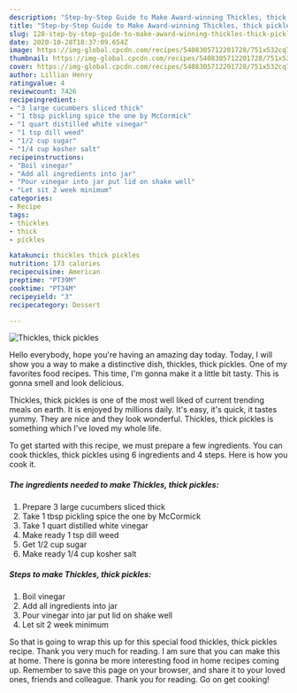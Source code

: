 ```yaml
---
description: "Step-by-Step Guide to Make Award-winning Thickles, thick pickles"
title: "Step-by-Step Guide to Make Award-winning Thickles, thick pickles"
slug: 128-step-by-step-guide-to-make-award-winning-thickles-thick-pickles
date: 2020-10-28T18:37:09.654Z
image: https://img-global.cpcdn.com/recipes/5408305712201728/751x532cq70/thickles-thick-pickles-recipe-main-photo.jpg
thumbnail: https://img-global.cpcdn.com/recipes/5408305712201728/751x532cq70/thickles-thick-pickles-recipe-main-photo.jpg
cover: https://img-global.cpcdn.com/recipes/5408305712201728/751x532cq70/thickles-thick-pickles-recipe-main-photo.jpg
author: Lillian Henry
ratingvalue: 4
reviewcount: 7426
recipeingredient:
- "3 large cucumbers sliced thick"
- "1 tbsp pickling spice the one by McCormick"
- "1 quart distilled white vinegar"
- "1 tsp dill weed"
- "1/2 cup sugar"
- "1/4 cup kosher salt"
recipeinstructions:
- "Boil vinegar"
- "Add all ingredients into jar"
- "Pour vinegar into jar put lid on shake well"
- "Let sit 2 week minimum"
categories:
- Recipe
tags:
- thickles
- thick
- pickles

katakunci: thickles thick pickles 
nutrition: 173 calories
recipecuisine: American
preptime: "PT39M"
cooktime: "PT34M"
recipeyield: "3"
recipecategory: Dessert

---
```



![Thickles, thick pickles](https://img-global.cpcdn.com/recipes/5408305712201728/751x532cq70/thickles-thick-pickles-recipe-main-photo.jpg)

Hello everybody, hope you're having an amazing day today. Today, I will show you a way to make a distinctive dish, thickles, thick pickles. One of my favorites food recipes. This time, I'm gonna make it a little bit tasty. This is gonna smell and look delicious.

Thickles, thick pickles is one of the most well liked of current trending meals on earth. It is enjoyed by millions daily. It's easy, it's quick, it tastes yummy. They are nice and they look wonderful. Thickles, thick pickles is something which I've loved my whole life.




To get started with this recipe, we must prepare a few ingredients. You can cook thickles, thick pickles using 6 ingredients and 4 steps. Here is how you cook it.

<!--inarticleads1-->

##### The ingredients needed to make Thickles, thick pickles:

1. Prepare 3 large cucumbers sliced thick
1. Take 1 tbsp pickling spice the one by McCormick
1. Take 1 quart distilled white vinegar
1. Make ready 1 tsp dill weed
1. Get 1/2 cup sugar
1. Make ready 1/4 cup kosher salt




<!--inarticleads2-->

##### Steps to make Thickles, thick pickles:

1. Boil vinegar
1. Add all ingredients into jar
1. Pour vinegar into jar put lid on shake well
1. Let sit 2 week minimum




So that is going to wrap this up for this special food thickles, thick pickles recipe. Thank you very much for reading. I am sure that you can make this at home. There is gonna be more interesting food in home recipes coming up. Remember to save this page on your browser, and share it to your loved ones, friends and colleague. Thank you for reading. Go on get cooking!
